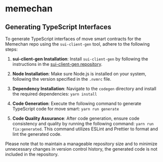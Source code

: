 # memechan

## Generating TypeScript Interfaces

To generate TypeScript interfaces of move smart contracts for the Memechan repo using the `sui-client-gen` tool, adhere to the following steps:

1. **sui-client-gen Installation**: Install `sui-client-gen` by following the instructions in the [sui-client-gen repository](https://github.com/kunalabs-io/sui-client-gen).

2. **Node Installation**: Make sure Node.js is installed on your system, following the version specified in the `.nvmrc` file.

3. **Dependency Installation**: Navigate to the `codegen` directory and install the required dependencies: `yarn install`

4. **Code Generation**: Execute the following command to generate TypeScript code for move smart: `yarn run generate`

5. **Code Quality Assurance**: After code generation, ensure code consistency and quality by running the following command: `yarn run fix:generated`. This command utilizes ESLint and Prettier to format and lint the generated code.

Please note that to maintain a manageable repository size and to minimize unnecessary changes in version control history, the generated code is not included in the repository.
